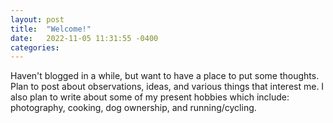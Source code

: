 ```yaml
---
layout: post
title:  "Welcome!"
date:   2022-11-05 11:31:55 -0400
categories: 
---
```

Haven't blogged in a while, but want to have a place to put some thoughts. Plan to post about observations, ideas, and various things that interest me. I also plan to write about some of my present hobbies which include: photography, cooking, dog ownership, and running/cycling. 
